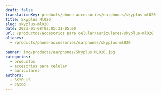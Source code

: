 ```yaml
---
draft: false
translationKey: products/phone-accessories/earphones/skyplus-ml020
title: Skyplus Ml020
slug: skyplus-ml020
date: 2023-01-08T02:05:31-05:00
url: /productos/accesorios para celular/auriculares/skyplus-ml020
aliases:
  - /products/phone-accessories/earphones/skyplus-ml020

banner: img/products/earphones/Skyplus ML020.jpg
categories: 
  - productos
  - accesorios para celular
  - auriculares
authors:
  - SKYPLUS
  - JAICO
---
```

